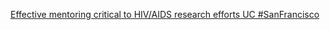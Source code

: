 [Effective mentoring critical to HIV/AIDS research efforts   UC #SanFrancisco](https://qi.tc/qi/118658)